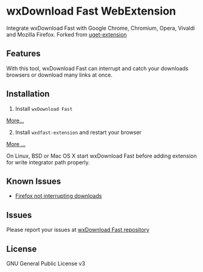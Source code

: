 # wxDownload Fast WebExtension

Integrate wxDownload Fast with Google Chrome, Chromium, Opera, Vivaldi and Mozilla Firefox.
Forked from [uget-extension](https://github.com/ugetdm/uget-integrator)

## Features

With this tool, wxDownload Fast can interrupt and catch your downloads browsers or download many links at once.

## Installation

1. Install `wxDownload Fast`
    
 [More...](https://wxdfast.dxsolutions.org/downloads.html)

2. Install `wxdfast-extension` and restart your browser

 [More ...](https://wxdfast.dxsolutions.org/extensions.html)

On Linux, BSD or Mac OS X start wxDownload Fast before adding extension for write integrator path properly.

## Known Issues

- [Firefox not interrupting downloads](https://github.com/ugetdm/uget-integrator/wiki/Known-Issues#firefox-not-interrupting-downloads)

## Issues

Please report your issues at [wxDownload Fast repository](https://github.com/archdvx/wxdfast/issues)

## License

GNU General Public License v3